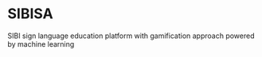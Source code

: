 # SIBISA
SIBI sign language education platform with gamification approach powered by machine learning

